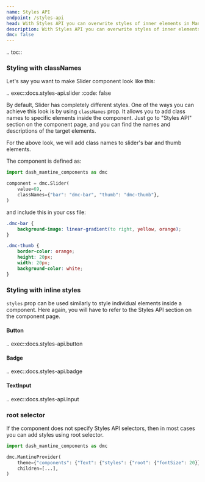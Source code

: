 ```yaml
---
name: Styles API
endpoint: /styles-api
head: With Styles API you can overwrite styles of inner elements in Mantine components with classNames or styles props.
description: With Styles API you can overwrite styles of inner elements in Mantine components with classNames or styles props.
dmc: false
---
```


.. toc::
    
### Styling with classNames

Let's say you want to make Slider component look like this:

.. exec::docs.styles-api.slider
    :code: false

By default, Slider has completely different styles. One of the ways you can achieve this look is by using `classNames`
prop. It allows you to add class names to specific elements inside the component. Just go to "Styles API" section on the
component page, and you can find the names and descriptions of the target elements.

For the above look, we will add class names to slider's bar and thumb elements.

The component is defined as:

```python
import dash_mantine_components as dmc

component = dmc.Slider(
    value=69,
    classNames={"bar": "dmc-bar", "thumb": "dmc-thumb"},
)
```

and include this in your css file:

```css
.dmc-bar {
    background-image: linear-gradient(to right, yellow, orange);
}

.dmc-thumb {
    border-color: orange;
    height: 20px;
    width: 20px;
    background-color: white;
}
```

### Styling with inline styles

`styles` prop can be used similarly to style individual elements inside a component. Here again, you will have to
refer to the Styles API section on the component page.

#### Button

.. exec::docs.styles-api.button

#### Badge

.. exec::docs.styles-api.badge

#### TextInput

.. exec::docs.styles-api.input

### root selector

If the component does not specify Styles API selectors, then in most cases you can add styles using root selector.

```python
import dash_mantine_components as dmc

dmc.MantineProvider(
    theme={"components": {"Text": {"styles": {"root": {"fontSize": 20}}}}},
    children=[...],
)
```
